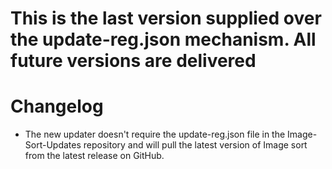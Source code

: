 # This is the last version supplied over the update-reg.json mechanism. All future versions are delivered

# Changelog
* The new updater doesn't require the update-reg.json file in the Image-Sort-Updates repository and will pull the latest version of Image sort from the latest release on GitHub.
